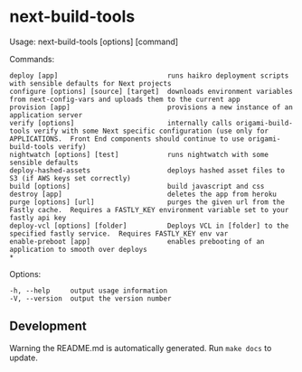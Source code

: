 # next-build-tools

  Usage: next-build-tools [options] [command]


  Commands:

    deploy [app]                           runs haikro deployment scripts with sensible defaults for Next projects
    configure [options] [source] [target]  downloads environment variables from next-config-vars and uploads them to the current app
    provision [app]                        provisions a new instance of an application server
    verify [options]                       internally calls origami-build-tools verify with some Next specific configuration (use only for APPLICATIONS.  Front End components should continue to use origami-build-tools verify)
    nightwatch [options] [test]            runs nightwatch with some sensible defaults
    deploy-hashed-assets                   deploys hashed asset files to S3 (if AWS keys set correctly)
    build [options]                        build javascript and css
    destroy [app]                          deletes the app from heroku
    purge [options] [url]                  purges the given url from the Fastly cache.  Requires a FASTLY_KEY environment variable set to your fastly api key
    deploy-vcl [options] [folder]          Deploys VCL in [folder] to the specified fastly service.  Requires FASTLY_KEY env var
    enable-preboot [app]                   enables prebooting of an application to smooth over deploys
    *                                      

  Options:

    -h, --help     output usage information
    -V, --version  output the version number

## Development
Warning the README.md is automatically generated.  Run `make docs` to update.
